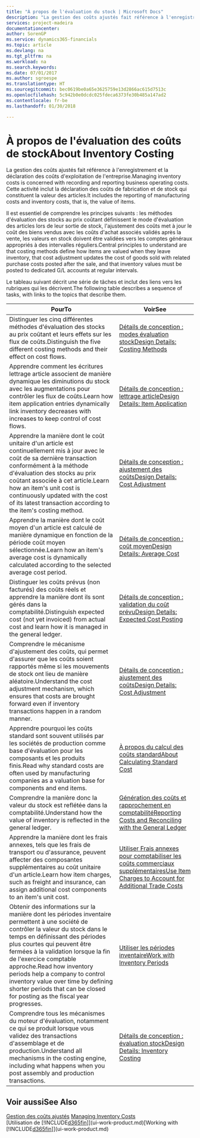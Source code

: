 ```yaml
---
title: "À propos de l'évaluation du stock | Microsoft Docs"
description: "La gestion des coûts ajustés fait référence à l'enregistrement et la déclaration des coûts d'exploitation de l'entreprise. Cette activité inclut la déclaration des coûts de fabrication et de stock qui constituent la valeur des articles."
services: project-madeira
documentationcenter: 
author: SorenGP
ms.service: dynamics365-financials
ms.topic: article
ms.devlang: na
ms.tgt_pltfrm: na
ms.workload: na
ms.search.keywords: 
ms.date: 07/01/2017
ms.author: sgroespe
ms.translationtype: HT
ms.sourcegitcommit: bec0619be0a65e3625759e13d2866ac615d7513c
ms.openlocfilehash: 5c942b0e0dcdc025fdeca6373fe30b485a147ad2
ms.contentlocale: fr-be
ms.lasthandoff: 01/30/2018

---
```

# <a name="about-inventory-costing"></a><span data-ttu-id="8e150-104">À propos de l'évaluation des coûts de stock</span><span class="sxs-lookup"><span data-stu-id="8e150-104">About Inventory Costing</span></span>
<span data-ttu-id="8e150-105">La gestion des coûts ajustés fait référence à l'enregistrement et la déclaration des coûts d'exploitation de l'entreprise.</span><span class="sxs-lookup"><span data-stu-id="8e150-105">Managing inventory costs is concerned with recording and reporting business operating costs.</span></span> <span data-ttu-id="8e150-106">Cette activité inclut la déclaration des coûts de fabrication et de stock qui constituent la valeur des articles.</span><span class="sxs-lookup"><span data-stu-id="8e150-106">It includes the reporting of manufacturing costs and inventory costs, that is, the value of items.</span></span>  

 <span data-ttu-id="8e150-107">Il est essentiel de comprendre les principes suivants : les méthodes d'évaluation des stocks au prix coûtant définissent le mode d'évaluation des articles lors de leur sortie de stock, l'ajustement des coûts met à jour le coût des biens vendus avec les coûts d'achat associés validés après la vente, les valeurs en stock doivent être validées vers les comptes généraux appropriés à des intervalles réguliers.</span><span class="sxs-lookup"><span data-stu-id="8e150-107">Central principles to understand are that costing methods define how items are valued when they leave inventory, that cost adjustment updates the cost of goods sold with related purchase costs posted after the sale, and that inventory values must be posted to dedicated G/L accounts at regular intervals.</span></span>  

 <span data-ttu-id="8e150-108">Le tableau suivant décrit une série de tâches et inclut des liens vers les rubriques qui les décrivent.</span><span class="sxs-lookup"><span data-stu-id="8e150-108">The following table describes a sequence of tasks, with links to the topics that describe them.</span></span>   

|<span data-ttu-id="8e150-109">**Pour**</span><span class="sxs-lookup"><span data-stu-id="8e150-109">**To**</span></span>|<span data-ttu-id="8e150-110">**Voir**</span><span class="sxs-lookup"><span data-stu-id="8e150-110">**See**</span></span>|  
|------------|-------------|  
|<span data-ttu-id="8e150-111">Distinguer les cinq différentes méthodes d'évaluation des stocks au prix coûtant et leurs effets sur les flux de coûts.</span><span class="sxs-lookup"><span data-stu-id="8e150-111">Distinguish the five different costing methods and their effect on cost flows.</span></span>|[<span data-ttu-id="8e150-112">Détails de conception : modes évaluation stock</span><span class="sxs-lookup"><span data-stu-id="8e150-112">Design Details: Costing Methods</span></span>](design-details-costing-methods.md)|  
|<span data-ttu-id="8e150-113">Apprendre comment les écritures lettrage article associent de manière dynamique les diminutions du stock avec les augmentations pour contrôler les flux de coûts.</span><span class="sxs-lookup"><span data-stu-id="8e150-113">Learn how item application entries dynamically link inventory decreases with increases to keep control of cost flows.</span></span>|[<span data-ttu-id="8e150-114">Détails de conception : lettrage article</span><span class="sxs-lookup"><span data-stu-id="8e150-114">Design Details: Item Application</span></span>](design-details-item-application.md)|  
|<span data-ttu-id="8e150-115">Apprendre la manière dont le coût unitaire d'un article est continuellement mis à jour avec le coût de sa dernière transaction conformément à la méthode d'évaluation des stocks au prix coûtant associée à cet article.</span><span class="sxs-lookup"><span data-stu-id="8e150-115">Learn how an item's unit cost is continuously updated with the cost of its latest transaction according to the item's costing method.</span></span>|[<span data-ttu-id="8e150-116">Détails de conception : ajustement des coûts</span><span class="sxs-lookup"><span data-stu-id="8e150-116">Design Details: Cost Adjustment</span></span>](design-details-cost-adjustment.md)|  
|<span data-ttu-id="8e150-117">Apprendre la manière dont le coût moyen d'un article est calculé de manière dynamique en fonction de la période coût moyen sélectionnée.</span><span class="sxs-lookup"><span data-stu-id="8e150-117">Learn how an item's average cost is dynamically calculated according to the selected average cost period.</span></span>|[<span data-ttu-id="8e150-118">Détails de conception : coût moyen</span><span class="sxs-lookup"><span data-stu-id="8e150-118">Design Details: Average Cost</span></span>](design-details-average-cost.md)|  
|<span data-ttu-id="8e150-119">Distinguer les coûts prévus (non facturés) des coûts réels et apprendre la manière dont ils sont gérés dans la comptabilité.</span><span class="sxs-lookup"><span data-stu-id="8e150-119">Distinguish expected cost (not yet invoiced) from actual cost and learn how it is managed in the general ledger.</span></span>|[<span data-ttu-id="8e150-120">Détails de conception : validation du coût prévu</span><span class="sxs-lookup"><span data-stu-id="8e150-120">Design Details: Expected Cost Posting</span></span>](design-details-expected-cost-posting.md)|  
|<span data-ttu-id="8e150-121">Comprendre le mécanisme d'ajustement des coûts, qui permet d'assurer que les coûts soient rapportés même si les mouvements de stock ont lieu de manière aléatoire.</span><span class="sxs-lookup"><span data-stu-id="8e150-121">Understand the cost adjustment mechanism, which ensures that costs are brought forward even if inventory transactions happen in a random manner.</span></span>|[<span data-ttu-id="8e150-122">Détails de conception : ajustement des coûts</span><span class="sxs-lookup"><span data-stu-id="8e150-122">Design Details: Cost Adjustment</span></span>](design-details-cost-adjustment.md)|  
|<span data-ttu-id="8e150-123">Apprendre pourquoi les coûts standard sont souvent utilisés par les sociétés de production comme base d'évaluation pour les composants et les produits finis.</span><span class="sxs-lookup"><span data-stu-id="8e150-123">Read why standard costs are often used by manufacturing companies as a valuation base for components and end items.</span></span>|[<span data-ttu-id="8e150-124">À propos du calcul des coûts standard</span><span class="sxs-lookup"><span data-stu-id="8e150-124">About Calculating Standard Cost</span></span>](finance-about-calculating-standard-cost.md)|  
|<span data-ttu-id="8e150-125">Comprendre la manière donc la valeur du stock est reflétée dans la comptabilité.</span><span class="sxs-lookup"><span data-stu-id="8e150-125">Understand how the value of inventory is reflected in the general ledger.</span></span>|[<span data-ttu-id="8e150-126">Génération des coûts et rapprochement en comptabilité</span><span class="sxs-lookup"><span data-stu-id="8e150-126">Reporting Costs and Reconciling with the General Ledger</span></span>](finance-report-costs-and-reconcile-with-the-general-ledger.md)|  
|<span data-ttu-id="8e150-127">Apprendre la manière dont les frais annexes, tels que les frais de transport ou d'assurance, peuvent affecter des composantes supplémentaires au coût unitaire d'un article.</span><span class="sxs-lookup"><span data-stu-id="8e150-127">Learn how item charges, such as freight and insurance, can assign additional cost components to an item's unit cost.</span></span>|[<span data-ttu-id="8e150-128">Utiliser Frais annexes pour comptabiliser les coûts commerciaux supplémentaires</span><span class="sxs-lookup"><span data-stu-id="8e150-128">Use Item Charges to Account for Additional Trade Costs</span></span>](payables-how-assign-item-charges.md)|  
|<span data-ttu-id="8e150-129">Obtenir des informations sur la manière dont les périodes inventaire permettent à une société de contrôler la valeur du stock dans le temps en définissant des périodes plus courtes qui peuvent être fermées à la validation lorsque la fin de l'exercice comptable approche.</span><span class="sxs-lookup"><span data-stu-id="8e150-129">Read how inventory periods help a company to control inventory value over time by defining shorter periods that can be closed for posting as the fiscal year progresses.</span></span>|[<span data-ttu-id="8e150-130">Utiliser les périodes inventaire</span><span class="sxs-lookup"><span data-stu-id="8e150-130">Work with Inventory Periods</span></span>](finance-how-to-work-with-inventory-periods.md)|  
|<span data-ttu-id="8e150-131">Comprendre tous les mécanismes du moteur d'évaluation, notamment ce qui se produit lorsque vous validez des transactions d'assemblage et de production.</span><span class="sxs-lookup"><span data-stu-id="8e150-131">Understand all mechanisms in the costing engine, including what happens when you post assembly and production transactions.</span></span>|[<span data-ttu-id="8e150-132">Détails de conception : évaluation stock</span><span class="sxs-lookup"><span data-stu-id="8e150-132">Design Details: Inventory Costing</span></span>](design-details-inventory-costing.md)|

## <a name="see-also"></a><span data-ttu-id="8e150-133">Voir aussi</span><span class="sxs-lookup"><span data-stu-id="8e150-133">See Also</span></span>
<span data-ttu-id="8e150-134">[Gestion des coûts ajustés](finance-manage-inventory-costs.md)  </span><span class="sxs-lookup"><span data-stu-id="8e150-134">[Managing Inventory Costs](finance-manage-inventory-costs.md)  </span></span>  
<span data-ttu-id="8e150-135">[Utilisation de [!INCLUDE[d365fin](includes/d365fin_md.md)]](ui-work-product.md)</span><span class="sxs-lookup"><span data-stu-id="8e150-135">[Working with [!INCLUDE[d365fin](includes/d365fin_md.md)]](ui-work-product.md)</span></span>


